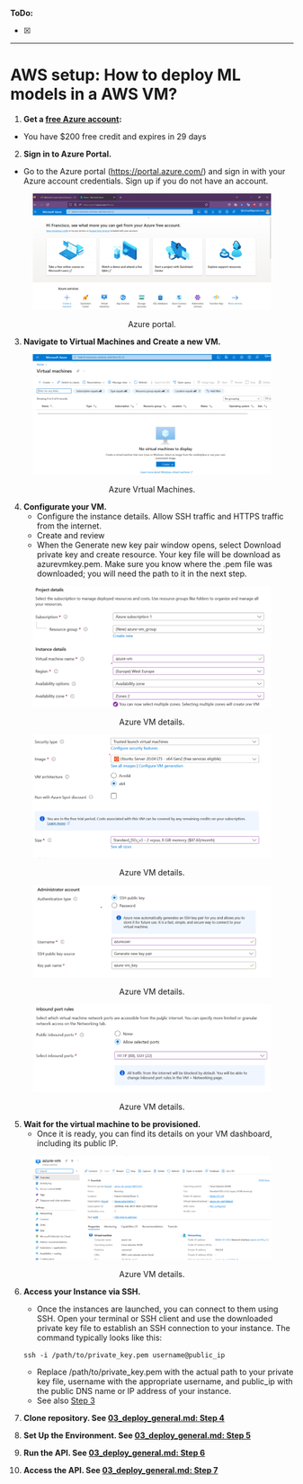 **ToDo:**

- [x] 

-------------------
# AWS setup: How to deploy ML models in a AWS VM?


1. **Get a  [free Azure account](https://azure.microsoft.com/en-us/free/):**
  - You have $200 free credit and expires in 29 days

2. **Sign in to Azure Portal.** 
  - Go to the Azure portal (https://portal.azure.com/) and sign in with your Azure account credentials. Sign up if you do not have an account.

<center><figure>
  <img
  src="images/azure/azure_portal_01.png"
</figure></center>
<p style="text-align: center;">Azure portal.</p>

3. **Navigate to Virtual Machines and Create a new VM.** 

<center><figure>
  <img
  src="images/azure/azure_vm_02.png"
</figure></center>
<p style="text-align: center;">Azure Vrtual Machines.</p>

4. **Configurate your VM.** 
   - Configure the instance details. Allow SSH traffic and HTTPS traffic from the internet.
   - Create and review
   - When the Generate new key pair window opens, select Download private key and create resource. Your key file will be download as azurevmkey.pem. Make sure you know where the .pem file was downloaded; you will need the path to it in the next step.

<center><figure>
  <img
  src="images/azure/azure_details_03.png"
</figure></center>
<p style="text-align: center;">Azure VM details.</p>

<center><figure>
  <img
  src="images/azure/azure_details_04.png"
</figure></center>
<p style="text-align: center;">Azure VM details.</p>

<center><figure>
  <img
  src="images/azure/azure_details_05.png"
</figure></center>
<p style="text-align: center;">Azure VM details.</p>

<center><figure>
  <img
  src="images/azure/azure_details_06.png"
</figure></center>
<p style="text-align: center;">Azure VM details.</p>

5.  **Wait for the virtual machine to be provisioned.**
    - Once it is ready, you can find its details on your VM dashboard, including its public IP.

<center><figure>
  <img
  src="images/azure/azure_running_07.png"
</figure></center>
<p style="text-align: center;">Azure VM details.</p>

6.   **Access your Instance via SSH.** 
     - Once the instances are launched, you can connect to them using SSH. Open your terminal or SSH client and use the downloaded private key file to establish an SSH connection to your instance. The command typically looks like this:
     ```shell
     ssh -i /path/to/private_key.pem username@public_ip
     ```

     - Replace /path/to/private_key.pem with the actual path to your private key file, username with the appropriate username, and public_ip with the public DNS name or IP address of your instance.
     - See also [Step 3](03_deploy_general.md)

7.  **Clone repository. See [03_deploy_general.md: Step 4](03_deploy_general.md)**
8.  **Set Up the Environment. See [03_deploy_general.md: Step 5](03_deploy_general.md)**
9.  **Run the API. See [03_deploy_general.md: Step 6](03_deploy_general.md)**
10. **Access the API. See [03_deploy_general.md: Step 7](03_deploy_general.md)**  


